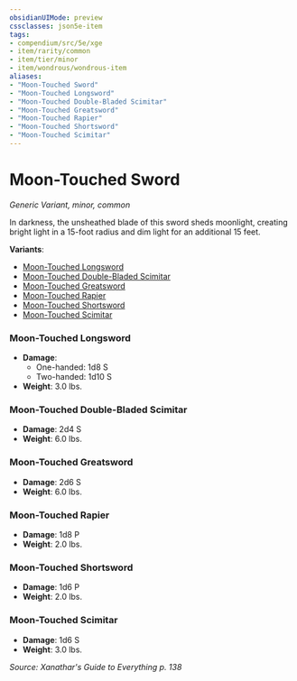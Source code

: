 ```yaml
---
obsidianUIMode: preview
cssclasses: json5e-item
tags:
- compendium/src/5e/xge
- item/rarity/common
- item/tier/minor
- item/wondrous/wondrous-item
aliases: 
- "Moon-Touched Sword"
- "Moon-Touched Longsword"
- "Moon-Touched Double-Bladed Scimitar"
- "Moon-Touched Greatsword"
- "Moon-Touched Rapier"
- "Moon-Touched Shortsword"
- "Moon-Touched Scimitar"
---
```

# Moon-Touched Sword
*Generic Variant, minor, common*  


In darkness, the unsheathed blade of this sword sheds moonlight, creating bright light in a 15-foot radius and dim light for an additional 15 feet.

**Variants**:
- [Moon-Touched Longsword](#Moon-Touched%20Longsword)
- [Moon-Touched Double-Bladed Scimitar](#Moon-Touched%20Double-Bladed%20Scimitar)
- [Moon-Touched Greatsword](#Moon-Touched%20Greatsword)
- [Moon-Touched Rapier](#Moon-Touched%20Rapier)
- [Moon-Touched Shortsword](#Moon-Touched%20Shortsword)
- [Moon-Touched Scimitar](#Moon-Touched%20Scimitar)

### Moon-Touched Longsword

- **Damage**:
  - One-handed: 1d8 S
  - Two-handed: 1d10 S
- **Weight**: 3.0 lbs.

### Moon-Touched Double-Bladed Scimitar

- **Damage**: 2d4 S
- **Weight**: 6.0 lbs.

### Moon-Touched Greatsword

- **Damage**: 2d6 S
- **Weight**: 6.0 lbs.

### Moon-Touched Rapier

- **Damage**: 1d8 P
- **Weight**: 2.0 lbs.

### Moon-Touched Shortsword

- **Damage**: 1d6 P
- **Weight**: 2.0 lbs.

### Moon-Touched Scimitar

- **Damage**: 1d6 S
- **Weight**: 3.0 lbs.


*Source: Xanathar's Guide to Everything p. 138*